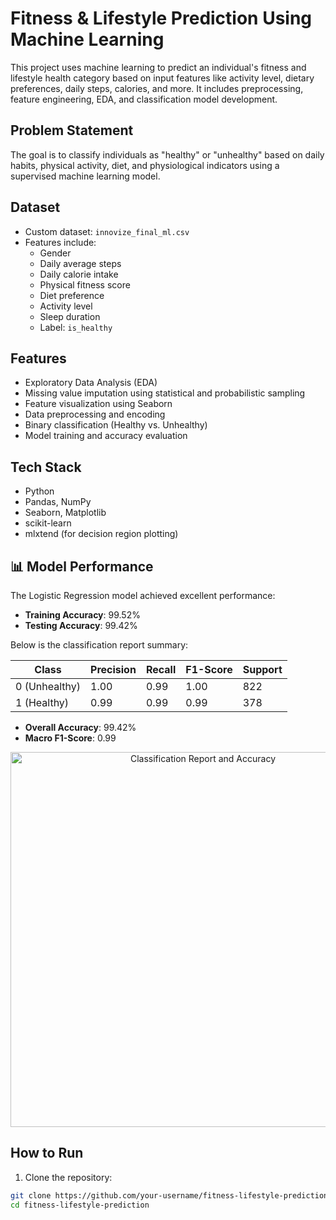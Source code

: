 # Fitness & Lifestyle Prediction Using Machine Learning

This project uses machine learning to predict an individual's fitness and lifestyle health category based on input features like activity level, dietary preferences, daily steps, calories, and more. It includes preprocessing, feature engineering, EDA, and classification model development.

##  Problem Statement

The goal is to classify individuals as "healthy" or "unhealthy" based on daily habits, physical activity, diet, and physiological indicators using a supervised machine learning model.

##  Dataset

- Custom dataset: `innovize_final_ml.csv`
- Features include: 
  - Gender
  - Daily average steps
  - Daily calorie intake
  - Physical fitness score
  - Diet preference
  - Activity level
  - Sleep duration
  - Label: `is_healthy`

##  Features

- Exploratory Data Analysis (EDA)
- Missing value imputation using statistical and probabilistic sampling
- Feature visualization using Seaborn
- Data preprocessing and encoding
- Binary classification (Healthy vs. Unhealthy)
- Model training and accuracy evaluation

## Tech Stack

- Python
- Pandas, NumPy
- Seaborn, Matplotlib
- scikit-learn
- mlxtend (for decision region plotting)

## 📊 Model Performance

The Logistic Regression model achieved excellent performance:

- **Training Accuracy**: 99.52%
- **Testing Accuracy**: 99.42%

Below is the classification report summary:

| Class | Precision | Recall | F1-Score | Support |
|-------|-----------|--------|----------|---------|
| 0 (Unhealthy) | 1.00 | 0.99 | 1.00 | 822 |
| 1 (Healthy)   | 0.99 | 0.99 | 0.99 | 378 |

- **Overall Accuracy**: 99.42%
- **Macro F1-Score**: 0.99

<p align="center">
  <img src="classification_report.png" alt="Classification Report and Accuracy" width="600"/>
</p>

##  How to Run

1. Clone the repository:

```bash
git clone https://github.com/your-username/fitness-lifestyle-prediction.git
cd fitness-lifestyle-prediction
